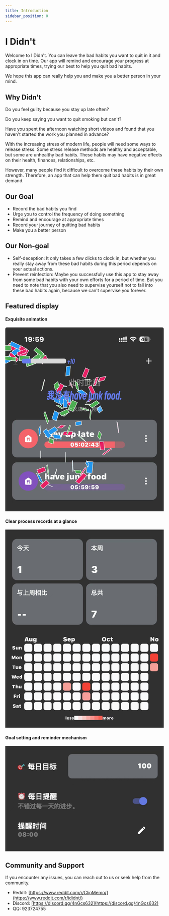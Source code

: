 ```yaml
---
title: Introduction
sidebar_position: 0
---
```


# I Didn't

Welcome to I Didn't. You can leave the bad habits you want to quit in it and clock in on time. Our app will remind and encourage your progress at appropriate times, trying our best to help you quit bad habits.

We hope this app can really help you and make you a better person in your mind.

## Why Didn't

Do you feel guilty because you stay up late often?

Do you keep saying you want to quit smoking but can't?

Have you spent the afternoon watching short videos and found that you haven't started the work you planned in advance?

With the increasing stress of modern life, people will need some ways to release stress. Some stress release methods are healthy and acceptable, but some are unhealthy bad habits. These habits may have negative effects on their health, finances, relationships, etc.

However, many people find it difficult to overcome these habits by their own strength. Therefore, an app that can help them quit bad habits is in great demand.

## Our Goal

-   Record the bad habits you find
-   Urge you to control the frequency of doing something
-   Remind and encourage at appropriate times
-   Record your journey of quitting bad habits
-   Make you a better person

## Our Non-goal

-   Self-deception: It only takes a few clicks to clock in, but whether you really stay away from these bad habits during this period depends on your actual actions.
-   Prevent reinfection: Maybe you successfully use this app to stay away from some bad habits with your own efforts for a period of time. But you need to note that you also need to supervise yourself not to fall into these bad habits again, because we can't supervise you forever.

## Featured display

#### Exquisite animation

![./img/img1.jpg](./img/img1.jpg)

#### Clear process records at a glance

![./img/img2.jpg](./img/img2.jpg)

#### Goal setting and reminder mechanism

![./img/img3.jpg](./img/img3.jpg)

## Community and Support

If you encounter any issues, you can reach out to us or seek help from the community.

-   Reddit: [https://www.reddit.com/r/ClipMemo/](https://www.reddit.com/r/ididnt/)
-   Discord: [https://discord.gg/4nGcs632](https://discord.gg/4nGcs632)
-   QQ: 923724755
